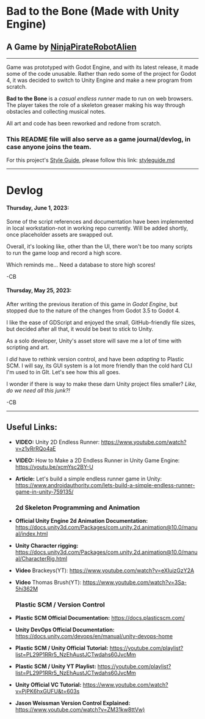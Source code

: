 # Bad to the Bone (Made with Unity Engine)

## A Game by **[NinjaPirateRobotAlien](http://ninjapiraterobotalien.com/)**

***

Game was prototyped with Godot Engine, and with its latest release, it made some of the code unusable. Rather than redo some of the project for Godot 4, it was decided to switch to Unity Engine and make a new program from scratch.

**Bad to the Bone** is a *casual endless runner* made to run on web browsers. The player takes the role of a skeleton greaser making his way through obstacles and collecting musical notes.

All art and code has been reworked and redone from scratch.

### This README file will also serve as a game journal/devlog, in case anyone joins the team.

For this project's [Style Guide](styleguide.md), please follow this link: [styleguide.md](styleguide.md)

---

# Devlog

#### Thursday, June 1, 2023:

Some of the script references and documentation have been implemented
in local workstation-not in working repo currently. Will be added shortly, once placeholder assets are swapped out.

Overall, it's looking like, other than the UI, there won't be too many scripts to run the game loop and record a high score.

Which reminds me... Need a database to store high scores!

-CB

#### Thursday, May 25, 2023:

After writing the previous iteration of this game in *Godot Engine*, 
but stopped due to the nature of the changes from Godot 3.5 to Godot 4.

I like the ease of GDScript and enjoyed the small, GitHub-friendly file sizes, but decided after all that, it would be best to stick to Unity. 


As a solo developer, Unity's asset store will save me a lot of time with scripting and art.



I *did* have to rethink version control, and have been *adapting* to Plastic SCM. I will say, its GUI system is a lot more friendly than the cold hard CLI I'm used to in GIt. Let's see how this all goes.



I wonder if there is way to make these darn Unity project files smaller? *Like, do we need all this junk?!*

-CB

---

## Useful Links:

* **VIDEO:** Unity 2D Endless Runner: <https://www.youtube.com/watch?v=z1yRrRQo4aE>

* **VIDEO:** How to Make a 2D Endless Runner in Unity Game Engine: <https://youtu.be/xcmYsc2BY-U>

* **Article:** Let's build a simple endless runner game in Unity: <https://www.androidauthority.com/lets-build-a-simple-endless-runner-game-in-unity-759135/>
  
  ### 2d Skeleton Programming and Animation

* **Official Unity Engine 2d Animation Documentation:** <https://docs.unity3d.com/Packages/com.unity.2d.animation@10.0/manual/index.html>

* **Unity Character rigging:** <https://docs.unity3d.com/Packages/com.unity.2d.animation@10.0/manual/CharacterRig.html>

* **Video** Brackeys(YT): <https://www.youtube.com/watch?v=eXIuizGzY2A>

* **Video** Thomas Brush(YT): <https://www.youtube.com/watch?v=3Sa-5hi362M>
  
  ### Plastic SCM / Version Control

* **Plastic SCM Official Documentation:** <https://docs.plasticscm.com/>

* **Unity DevOps Official Documentation:** <https://docs.unity.com/devops/en/manual/unity-devops-home>

* **Plastic SCM / Unity Official Tutorial:** <https://youtube.com/playlist?list=PL29P1RRr5_NzEhAustJCTwdahs60JvcMm>

* **Plastic SCM / Unity YT Playlist:** <https://youtube.com/playlist?list=PL29P1RRr5_NzEhAustJCTwdahs60JvcMm>

* **Unity Official VC Tutorial:** <https://www.youtube.com/watch?v=PjPK6hxGUFU&t=603s>

* **Jason Weissman Version Control Explained:** <https://www.youtube.com/watch?v=ZM31kw8ttVw)>
